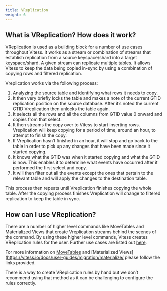 ```yaml
---
title: VReplication
weight: 6
---
```


## What is VReplication? How does it work?

VReplication is used as a building block for a number of use cases throughout Vitess. It works as a stream or combination of streams that establish replication from a source keyspace/shard into a target keyspace/shard. A given stream can replicate multiple tables. It allows Vitess to keep the data being copied in-sync by using a combination of copying rows and filtered replication.

Vreplication works via the following process:

1. Analyzing the source table and identifying what rows it needs to copy. 
2. It then very briefly locks the table and makes a note of the current GTID replication position on the source database. After it’s noted the current GTID Vreplication then unlocks the table again.
3. It selects all the rows and all the columns from GTID value 0 onward and copies from that select.
4. It then streams the copy over to Vitess to start inserting rows. Vreplication will keep copying for a period of time, around an hour, to attempt to finish the copy. 
5. If Vreplication hasn’t finished in an hour, it will stop and go back to the table in order to pick up any changes that have been made since it started copying.
6. It knows what the GTID was when it started copying and what the GTID is now. This enables it to determine what events have occurred after it performed the first select and copy. 
7. It will then filter out all the events except the ones that pertain to the relevant table and will apply the changes to the destination table.

This process then repeats until Vreplication finishes copying the whole table. After the copying process finishes Vreplication will change to filtered replication to keep the table in sync. 

## How can I use VReplication?

There are a number of higher level commands like MoveTables and Materialized Views that create Vreplication streams behind the scenes of the command. By using these higher level commands, Vitess creates VReplication rules for the user. Further use cases are listed out [here](https://vitess.io/docs/reference/features/vreplication/).

For more information on [MoveTables](https://vitess.io/docs/user-guides/migration/move-tables/) and [Materialized Views](https://vitess.io/docs/user-guides/migration/materialize/ please follow the links provided.

There is a way to create VReplication rules by hand but we don’t recommend using that method as it can be challenging to configure the rules correctly.
